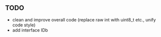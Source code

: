 ## TODO
- clean and improve overall code (replace raw int with uint8_t etc., unify code style)
- add interface IDb